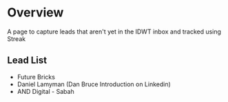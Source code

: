 # Overview

A page to capture leads that aren't yet in the IDWT inbox and tracked using Streak

## Lead List

- Future Bricks
- Daniel Lamyman (Dan Bruce Introduction on Linkedin)
- AND Digital - Sabah
